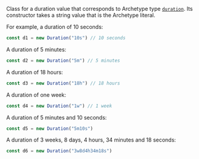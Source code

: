 Class for a duration value that corresponds to Archetype type [`duration`](/docs/reference/types#duration). Its constructor takes a string value that is the Archetype literal.

For example, a duration of 10 seconds:
```ts
const d1 = new Duration("10s") // 10 seconds
```

A duration of 5 minutes:
```ts
const d2 = new Duration("5m") // 5 minutes
```

A duration of 18 hours:
```ts
const d3 = new Duration("18h") // 18 hours
```

A duration of one week:
```ts
const d4 = new Duration("1w") // 1 week
```

A duration of 5 minutes and 10 seconds:
```ts
const d5 = new Duration("5m10s")
```

A duration of 3 weeks, 8 days, 4 hours, 34 minutes and 18 seconds:
```ts
const d6 = new Duration("3w8d4h34m18s")
```

